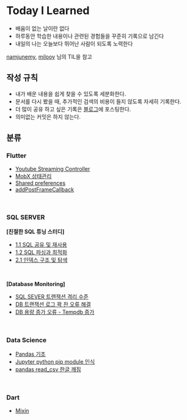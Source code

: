 # Today I Learned

- 배움이 없는 날이란 없다
- 하루동안 학습한 내용이나 관련된 경험들을 꾸준히 기록으로 남긴다
- 내일의 나는 오늘보다 뛰어난 사람이 되도록 노력한다

[namjunemy]( https://github.com/namjunemy/TIL), [milooy](https://github.com/milooy/TIL) 님의 TIL을 참고



## 작성 규칙

- 내가 배운 내용을 쉽게 찾을 수 있도록 세분화한다.
- 문서를 다시 봤을 때, 추가적인 검색의 비용이 들지 않도록 자세히 기록한다.
- 더 많이 공유 하고 싶은 기록은 [블로그](https://omty.tistory.com/)에 포스팅한다.
- 의미없는 커밋은 하지 않는다.



## 분류

### Flutter

- [Youtube Streaming Controller](https://github.com/Omtye/TIL/blob/main/Flutter/Youtube%20Streaming.md)
- [MobX 상태관리](https://github.com/Omtye/TIL/blob/main/Flutter/Mobx%20%EC%83%81%ED%83%9C%EA%B4%80%EB%A6%AC.md)
- [Shared preferences](https://github.com/Omtye/TIL/blob/main/Flutter/Shared%20Preferences.md)
- [addPostFrameCallback](https://github.com/Omtye/TIL/blob/main/Flutter/addPostFrameCallback.md)

<br>

### SQL SERVER

**[친절한 SQL 튜닝 스터디]**
- [1.1 SQL 공유 및 재사용](https://github.com/Omtye/TIL/blob/main/SQL%20SERVER/%EC%B9%9C%EC%A0%88%ED%95%9C%20%20SQL%20%ED%8A%9C%EB%8B%9D%20%EC%8A%A4%ED%84%B0%EB%94%94/1%EC%9E%A5%20SQL%20%EC%B2%98%EB%A6%AC%20%EA%B3%BC%EC%A0%95%EA%B3%BC%20IO/SQL%20%EA%B3%B5%EC%9C%A0%20%EB%B0%8F%20%EC%9E%AC%EC%82%AC%EC%9A%A9.md)
- [1.2 SQL 파싱과 최적화](https://github.com/Omtye/TIL/blob/main/SQL%20SERVER/%EC%B9%9C%EC%A0%88%ED%95%9C%20%20SQL%20%ED%8A%9C%EB%8B%9D%20%EC%8A%A4%ED%84%B0%EB%94%94/1%EC%9E%A5%20SQL%20%EC%B2%98%EB%A6%AC%20%EA%B3%BC%EC%A0%95%EA%B3%BC%20IO/SQL%20%ED%8C%8C%EC%8B%B1%EA%B3%BC%20%EC%B5%9C%EC%A0%81%ED%99%94.md)
- [2.1 인덱스 구조 및 탐색](https://github.com/Omtye/TIL/blob/main/SQL%20SERVER/%EC%B9%9C%EC%A0%88%ED%95%9C%20%20SQL%20%ED%8A%9C%EB%8B%9D%20%EC%8A%A4%ED%84%B0%EB%94%94/2%EC%9E%A5%20%EC%9D%B8%EB%8D%B1%EC%8A%A4%20%EA%B8%B0%EB%B3%B8/%EC%9D%B8%EB%8D%B1%EC%8A%A4%20%EA%B5%AC%EC%A1%B0%20%EB%B0%8F%20%ED%83%90%EC%83%89.md)

<br>

**[Database Monitoring]**

- [SQL SEVER 트랜잭션 격리 수준](https://github.com/Omtye/TIL/blob/main/SQL%20SERVER/SQL%20SEVER%20%ED%8A%B8%EB%9E%9C%EC%9E%AD%EC%85%98%20%EA%B2%A9%EB%A6%AC%20%EC%88%98%EC%A4%80.md)
- [DB 트랜잭션 로그 꽉 찬 오류 해결](https://github.com/Omtye/TIL/blob/main/SQL%20SERVER/DB%20%ED%8A%B8%EB%9E%9C%EC%9E%AD%EC%85%98%20%EB%A1%9C%EA%B7%B8%20%EA%BD%89%20%EC%B0%AC%20%EC%98%A4%EB%A5%98%20%ED%95%B4%EA%B2%B0.md)
- [DB 용량 증가 오류 - Tempdb 증가](https://github.com/Omtye/TIL/blob/main/SQL%20SERVER/DB%20%EC%9A%A9%EB%9F%89%20%EC%A6%9D%EA%B0%80%20%EC%98%A4%EB%A5%98%20-%20Tempdb%20%EC%A6%9D%EA%B0%80.md)

<br>

### Data Science
- [Pandas 기초](https://github.com/Omtye/TIL/blob/main/Data%20Science/Pandas.md)
- [Jupyter python pip module 인식](https://github.com/Omtye/TIL/blob/main/Data%20Science/Jupyter%20python%20pip%20module%20%EC%9D%B8%EC%8B%9D.md)
- [pandas read_csv 한글 깨짐](https://github.com/Omtye/TIL/blob/main/Data%20Science/pandas%20read_csv%20%ED%95%9C%EA%B8%80%20%EA%B9%A8%EC%A7%90.md)

<br>

### Dart
- [Mixin](https://github.com/Omtye/TIL/blob/main/Dart/MixIn.md)
